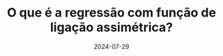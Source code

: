 ---
title: O que é a regressão com função de ligação assimétrica?
summary: 
tags : 
 - artigos
date: 2024-07-29
external_link: https://medium.com/@gabrielbbr/o-que-%C3%A9-regress%C3%A3o-bin%C3%A1ria-com-fun%C3%A7%C3%A3o-de-liga%C3%A7%C3%A3o-assim%C3%A9trica-fb53c51c42a1
---